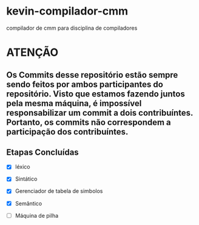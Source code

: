 # kevin-compilador-cmm
compilador de cmm para disciplina de compiladores

# ATENÇÃO
## Os Commits desse repositório estão sempre sendo feitos por ambos participantes do repositório. Visto que estamos fazendo juntos pela mesma máquina, é impossível responsabilizar um commit a dois contribuíntes. Portanto, os commits não correspondem a participação dos contribuíntes.


Etapas Concluídas
----------

 - [x] léxico
 - [x] Sintático 
 - [x] Gerenciador de tabela de simbolos
 - [x] Semântico
 - [ ] Máquina de pilha
 
 
